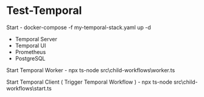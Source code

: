 # Test-Temporal

Start - docker-compose -f my-temporal-stack.yaml up -d  
- Temporal Server
- Temporal UI
- Prometheus
- PostgreSQL


Start Temporal Worker - npx ts-node src\child-workflows\worker.ts


Start Temporal Client ( Trigger Temporal Workflow ) - npx ts-node src\child-workflows\start.ts
